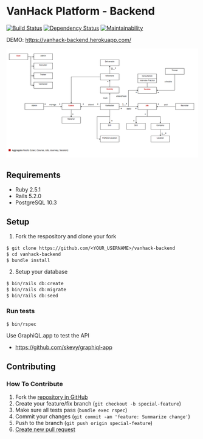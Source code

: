 # VanHack Platform - Backend

[![Build Status](https://www.travis-ci.org/psantos10/vanhack-backend.svg?branch=master)](https://www.travis-ci.org/psantos10/vanhack-backend)
[![Dependency Status](https://gemnasium.com/badges/github.com/psantos10/vanhack-backend.svg)](https://gemnasium.com/github.com/psantos10/vanhack-backend)
[![Maintainability](https://api.codeclimate.com/v1/badges/f5e5a258acded2e4ee7b/maintainability)](https://codeclimate.com/github/psantos10/vanhack-backend/maintainability)

DEMO: https://vanhack-backend.herokuapp.com/

![VanHack Domain Model](docs/images/vanhack-domain-model.png)

## Requirements

* Ruby 2.5.1
* Rails 5.2.0
* PostgreSQL 10.3

## Setup

1. Fork the respository and clone your fork

```console
$ git clone https://github.com/<YOUR_USERNAME>/vanhack-backend
$ cd vanhack-backend
$ bundle install
```

2. Setup your database

```console
$ bin/rails db:create
$ bin/rails db:migrate
$ bin/rails db:seed
```

### Run tests

```console
$ bin/rspec
```

Use GraphiQL.app to test the API
- https://github.com/skevy/graphiql-app

## Contributing

### How To Contribute

1. Fork the [repository in GitHub](https://github.com/psantos10/vanhack-backend)
2. Create your feature/fix branch (`git checkout -b special-feature`)
3. Make sure all tests pass (`bundle exec rspec`)
4. Commit your changes (`git commit -am 'feature: Summarize change'`)
5. Push to the branch (`git push origin special-feature`)
6. [Create new pull request](https://github.com/psantos10/vanhack-backend/pulls)
